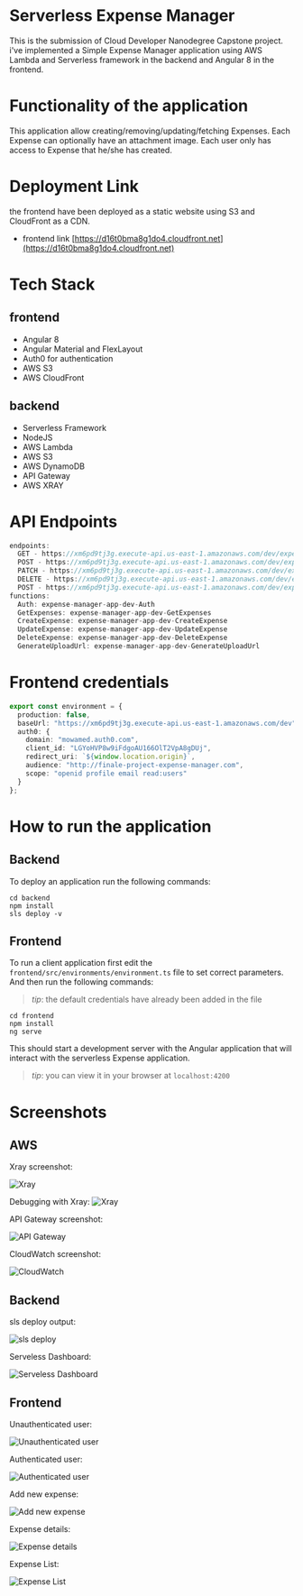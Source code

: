 # Serverless Expense Manager

This is the submission of Cloud Developer Nanodegree Capstone project. i've implemented a Simple Expense Manager application using AWS Lambda and Serverless framework in the backend and Angular 8 in the frontend.

# Functionality of the application

This application allow creating/removing/updating/fetching Expenses. Each Expense can optionally have an attachment image. Each user only has access to Expense that he/she has created.

# Deployment Link

the frontend have been deployed as a static website using S3 and CloudFront as a CDN.
- frontend link [https://d16t0bma8g1do4.cloudfront.net](https://d16t0bma8g1do4.cloudfront.net)

# Tech Stack
## frontend
- Angular 8
- Angular Material and FlexLayout
- Auth0 for authentication
- AWS S3
- AWS CloudFront
## backend
- Serverless Framework
- NodeJS
- AWS Lambda
- AWS S3
- AWS DynamoDB
- API Gateway
- AWS XRAY

# API Endpoints
```ts
endpoints:
  GET - https://xm6pd9tj3g.execute-api.us-east-1.amazonaws.com/dev/expenses
  POST - https://xm6pd9tj3g.execute-api.us-east-1.amazonaws.com/dev/expenses
  PATCH - https://xm6pd9tj3g.execute-api.us-east-1.amazonaws.com/dev/expenses/{expenseId}
  DELETE - https://xm6pd9tj3g.execute-api.us-east-1.amazonaws.com/dev/expenses/{expenseId}
  POST - https://xm6pd9tj3g.execute-api.us-east-1.amazonaws.com/dev/expenses/{expenseId}/image
functions:
  Auth: expense-manager-app-dev-Auth
  GetExpenses: expense-manager-app-dev-GetExpenses
  CreateExpense: expense-manager-app-dev-CreateExpense
  UpdateExpense: expense-manager-app-dev-UpdateExpense
  DeleteExpense: expense-manager-app-dev-DeleteExpense
  GenerateUploadUrl: expense-manager-app-dev-GenerateUploadUrl
  ```
# Frontend credentials
```ts
export const environment = {
  production: false,
  baseUrl: "https://xm6pd9tj3g.execute-api.us-east-1.amazonaws.com/dev",
  auth0: {
    domain: "mowamed.auth0.com",
    client_id: "LGYoHVP8w9iFdgoAU166OlT2VpA8gDUj",
    redirect_uri: `${window.location.origin}`,
    audience: "http://finale-project-expense-manager.com",
    scope: "openid profile email read:users"
  }
};
```





# How to run the application

## Backend

To deploy an application run the following commands:

```
cd backend
npm install
sls deploy -v
```

## Frontend

To run a client application first edit the `frontend/src/environments/environment.ts` file to set correct parameters. And then run the following commands:
>_tip_: the default credentials have already been added in the file

```
cd frontend
npm install
ng serve
```

This should start a development server with the Angular application that will interact with the serverless Expense application.
>_tip_: you can view it in your browser at `localhost:4200`

# Screenshots

## AWS
Xray screenshot:

![Xray](images/xray.png?raw=true "Xray")

Debugging with Xray:
![Xray](images/xray-service-map.png?raw=true "Xray")

API Gateway screenshot:

![API Gateway](images/api-gateway.png?raw=true "API Gateway")

CloudWatch screenshot:

![CloudWatch](images/cloudwatch.png?raw=true "CloudWatch")

## Backend

sls deploy output:

![sls deploy](images/sls-deploy.png?raw=true "sls deploy")

Serveless Dashboard:

![Serveless Dashboard](images/serverless-dashboard.png?raw=true "Serveless Dashboard")

## Frontend
Unauthenticated user:

![Unauthenticated user](images/frontend-1.png?raw=true "Unauthenticated user")

Authenticated user:

![Authenticated user](images/frontend-2.png?raw=true "Authenticated user")

Add new expense:

![Add new expense](images/frontend-3.png?raw=true "Add new expense")

Expense details:

![Expense details](images/frontend-4.png?raw=true "Expense details")

Expense List:

![Expense List](images/frontend-5.png?raw=true "Expense List")






